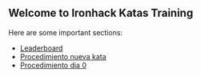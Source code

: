 ## Welcome to Ironhack Katas Training

Here are some important sections:

- [Leaderboard](leaderboard.md)
- [Procedimiento nueva kata](procedimiento_git_katas.md)
- [Procedimiento dia 0](procedimiento_dia_0.md)
